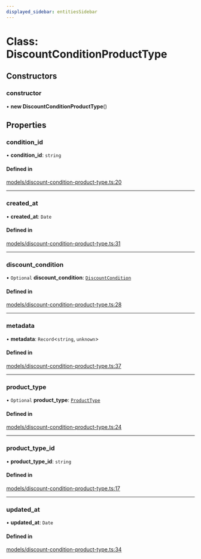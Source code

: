 ```yaml
---
displayed_sidebar: entitiesSidebar
---
```


# Class: DiscountConditionProductType

## Constructors

### constructor

• **new DiscountConditionProductType**()

## Properties

### condition\_id

• **condition\_id**: `string`

#### Defined in

[models/discount-condition-product-type.ts:20](https://github.com/productinfo/medusa/blob/e4e65812/packages/medusa/src/models/discount-condition-product-type.ts#L20)

___

### created\_at

• **created\_at**: `Date`

#### Defined in

[models/discount-condition-product-type.ts:31](https://github.com/productinfo/medusa/blob/e4e65812/packages/medusa/src/models/discount-condition-product-type.ts#L31)

___

### discount\_condition

• `Optional` **discount\_condition**: [`DiscountCondition`](DiscountCondition.md)

#### Defined in

[models/discount-condition-product-type.ts:28](https://github.com/productinfo/medusa/blob/e4e65812/packages/medusa/src/models/discount-condition-product-type.ts#L28)

___

### metadata

• **metadata**: `Record`<`string`, `unknown`\>

#### Defined in

[models/discount-condition-product-type.ts:37](https://github.com/productinfo/medusa/blob/e4e65812/packages/medusa/src/models/discount-condition-product-type.ts#L37)

___

### product\_type

• `Optional` **product\_type**: [`ProductType`](ProductType.md)

#### Defined in

[models/discount-condition-product-type.ts:24](https://github.com/productinfo/medusa/blob/e4e65812/packages/medusa/src/models/discount-condition-product-type.ts#L24)

___

### product\_type\_id

• **product\_type\_id**: `string`

#### Defined in

[models/discount-condition-product-type.ts:17](https://github.com/productinfo/medusa/blob/e4e65812/packages/medusa/src/models/discount-condition-product-type.ts#L17)

___

### updated\_at

• **updated\_at**: `Date`

#### Defined in

[models/discount-condition-product-type.ts:34](https://github.com/productinfo/medusa/blob/e4e65812/packages/medusa/src/models/discount-condition-product-type.ts#L34)
